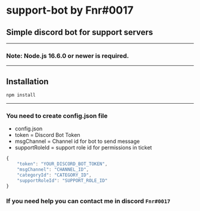 # support-bot by Fnr#0017

## Simple discord bot for support servers

---
### Note: Node.js 16.6.0 or newer is required.
---

## Installation

```sh
npm install
```

---

### You need to create config.json file

- config.json
- token = Discord Bot Token
- msgChannel = Channel id for bot to send message
- supportRoleId = support role id for permissions in ticket
```js
{
    "token": "YOUR_DISCORD_BOT_TOKEN",
    "msgChannel": "CHANNEL_ID",
    "categoryId": "CATEGORY_ID",
    "supportRoleId": "SUPPORT_ROLE_ID"
}
```

### If you need help you can contact me in discord `Fnr#0017`
